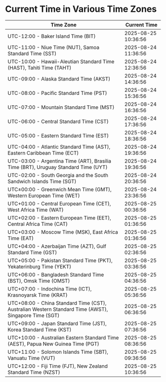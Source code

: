 # Current Time in Various Time Zones

| Time Zone | Current Time |
|-----------|--------------|
| UTC-12:00 - Baker Island Time (BIT) | 2025-08-25 10:36:56 |
| UTC-11:00 - Niue Time (NUT), Samoa Standard Time (SST) | 2025-08-24 11:36:56 |
| UTC-10:00 - Hawaii-Aleutian Standard Time (HAST), Tahiti Time (TAHT) | 2025-08-24 12:36:56 |
| UTC-09:00 - Alaska Standard Time (AKST) | 2025-08-24 14:36:56 |
| UTC-08:00 - Pacific Standard Time (PST) | 2025-08-24 15:36:56 |
| UTC-07:00 - Mountain Standard Time (MST) | 2025-08-24 16:36:56 |
| UTC-06:00 - Central Standard Time (CST) | 2025-08-24 17:36:56 |
| UTC-05:00 - Eastern Standard Time (EST) | 2025-08-24 18:36:56 |
| UTC-04:00 - Atlantic Standard Time (AST), Eastern Caribbean Time (ECT) | 2025-08-24 19:36:56 |
| UTC-03:00 - Argentina Time (ART), Brasília Time (BRT), Uruguay Standard Time (UYT) | 2025-08-24 19:36:56 |
| UTC-02:00 - South Georgia and the South Sandwich Islands Time (SGT) | 2025-08-24 20:36:56 |
| UTC±00:00 - Greenwich Mean Time (GMT), Western European Time (WET) | 2025-08-24 23:36:56 |
| UTC+01:00 - Central European Time (CET), West Africa Time (WAT) | 2025-08-25 00:36:56 |
| UTC+02:00 - Eastern European Time (EET), Central Africa Time (CAT) | 2025-08-25 01:36:56 |
| UTC+03:00 - Moscow Time (MSK), East Africa Time (EAT) | 2025-08-25 01:36:56 |
| UTC+04:00 - Azerbaijan Time (AZT), Gulf Standard Time (GST) | 2025-08-25 02:36:56 |
| UTC+05:00 - Pakistan Standard Time (PKT), Yekaterinburg Time (YEKT) | 2025-08-25 03:36:56 |
| UTC+06:00 - Bangladesh Standard Time (BST), Omsk Time (OMST) | 2025-08-25 04:36:56 |
| UTC+07:00 - Indochina Time (ICT), Krasnoyarsk Time (KRAT) | 2025-08-25 05:36:56 |
| UTC+08:00 - China Standard Time (CST), Australian Western Standard Time (AWST), Singapore Time (SGT) | 2025-08-25 06:36:56 |
| UTC+09:00 - Japan Standard Time (JST), Korea Standard Time (KST) | 2025-08-25 07:36:56 |
| UTC+10:00 - Australian Eastern Standard Time (AEST), Papua New Guinea Time (PGT) | 2025-08-25 08:36:56 |
| UTC+11:00 - Solomon Islands Time (SBT), Vanuatu Time (VUT) | 2025-08-25 09:36:56 |
| UTC+12:00 - Fiji Time (FJT), New Zealand Standard Time (NZST) | 2025-08-25 10:36:56 |
